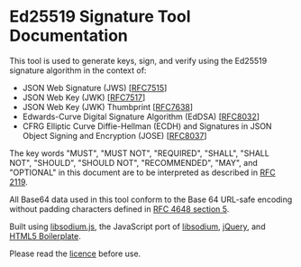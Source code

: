 # Ed25519 Signature Tool Documentation

This tool is used to generate keys, sign, and verify using the Ed25519 signature algorithm in the context of:

* JSON Web Signature (JWS) [[RFC7515](https://tools.ietf.org/html/rfc7515)]
* JSON Web Key (JWK) [[RFC7517](https://tools.ietf.org/html/rfc7517)]
* JSON Web Key (JWK) Thumbprint [[RFC7638](https://tools.ietf.org/html/rfc7638)]
* Edwards-Curve Digital Signature Algorithm (EdDSA) [[RFC8032](https://tools.ietf.org/html/rfc8032)]
* CFRG Elliptic Curve Diffie-Hellman (ECDH) and Signatures in JSON Object Signing and Encryption (JOSE) [[RFC8037](https://tools.ietf.org/html/rfc8037)]


The key words "MUST", "MUST NOT", "REQUIRED", "SHALL", "SHALL NOT", "SHOULD", "SHOULD NOT", "RECOMMENDED", "MAY", and "OPTIONAL" in this document are to be interpreted as described in [RFC 2119](https://tools.ietf.org/html/rfc2119).

All Base64 data used in this tool conform to the Base 64 URL-safe encoding without padding characters defined in [RFC 4648 section 5](https://tools.ietf.org/html/rfc4648#section-5).

Built using [libsodium.js](https://github.com/jedisct1/libsodium.js), the JavaScript port of [libsodium](https://libsodium.gitbook.io/), [jQuery](https://jquery.com/), and [HTML5 Boilerplate](https://html5boilerplate.com/).

Please read the [licence](LICENSE.txt) before use.
